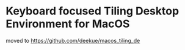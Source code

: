 # Keyboard focused Tiling Desktop Environment for MacOS

moved to https://github.com/deekue/macos_tiling_de

